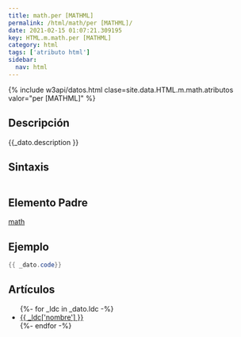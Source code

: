```yaml
---
title: math.per [MATHML]
permalink: /html/math/per [MATHML]/
date: 2021-02-15 01:07:21.309195
key: HTML.m.math.per [MATHML]
category: html
tags: ['atributo html']
sidebar: 
  nav: html
---
```


{% include w3api/datos.html clase=site.data.HTML.m.math.atributos valor="per [MATHML]" %}

## Descripción
{{_dato.description }}

## Sintaxis
~~~html
~~~

## Elemento Padre
[math](/html/math/)

## Ejemplo
~~~java
{{ _dato.code}}
~~~

## Artículos
<ul>
{%- for _ldc in _dato.ldc -%}
   <li>
       <a href="{{_ldc['url'] }}">{{ _ldc['nombre'] }}</a>
   </li>
{%- endfor -%}
</ul>
